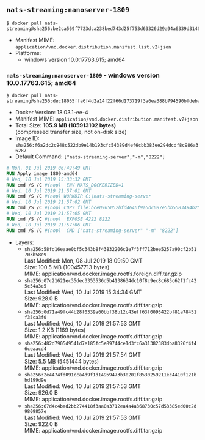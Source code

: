 ## `nats-streaming:nanoserver-1809`

```console
$ docker pull nats-streaming@sha256:be2ca569f7723dca238bed743d25f753d63326d29a94a6339d31462c10c49206
```

-	Manifest MIME: `application/vnd.docker.distribution.manifest.list.v2+json`
-	Platforms:
	-	windows version 10.0.17763.615; amd64

### `nats-streaming:nanoserver-1809` - windows version 10.0.17763.615; amd64

```console
$ docker pull nats-streaming@sha256:dec18055ffa6f4d2a14f22f66d173719f3a6ea388b794590bfdeba9533f8d812
```

-	Docker Version: 18.03.1-ee-4
-	Manifest MIME: `application/vnd.docker.distribution.manifest.v2+json`
-	Total Size: **105.9 MB (105913102 bytes)**  
	(compressed transfer size, not on-disk size)
-	Image ID: `sha256:f6a2dc2c948c522db9e14b193cfc54389d4ef6cbb383ee294dcdf8c986a36287`
-	Default Command: `["nats-streaming-server","-m","8222"]`

```dockerfile
# Mon, 01 Jul 2019 06:49:49 GMT
RUN Apply image 1809-amd64
# Wed, 10 Jul 2019 15:33:32 GMT
RUN cmd /S /C #(nop)  ENV NATS_DOCKERIZED=1
# Wed, 10 Jul 2019 21:57:01 GMT
RUN cmd /S /C #(nop) WORKDIR C:\nats-streaming-server
# Wed, 10 Jul 2019 21:57:02 GMT
RUN cmd /S /C #(nop) COPY file:bce0965052bfd4646f9a5dc087e5bb5583494b2589991c004e1a6091f1cbae9c in nats-streaming-server.exe 
# Wed, 10 Jul 2019 21:57:05 GMT
RUN cmd /S /C #(nop)  EXPOSE 4222 8222
# Wed, 10 Jul 2019 21:57:06 GMT
RUN cmd /S /C #(nop)  CMD ["nats-streaming-server" "-m" "8222"]
```

-	Layers:
	-	`sha256:58fd16eaae0bf5c343b8f43832206c1e7f3ff712bee5257a90cf2b51703b58e9`  
		Last Modified: Mon, 08 Jul 2019 18:09:50 GMT  
		Size: 100.5 MB (100457713 bytes)  
		MIME: application/vnd.docker.image.rootfs.foreign.diff.tar.gzip
	-	`sha256:07c21621ec35dec3353536d5b4138634dc10f8c9ec8c685c62f1fc425c54a3e5`  
		Last Modified: Wed, 10 Jul 2019 15:34:34 GMT  
		Size: 928.0 B  
		MIME: application/vnd.docker.image.rootfs.diff.tar.gzip
	-	`sha256:0d71a49fc44b28f0339a60bbf38b12c43eff63f0095422bf81a78451f35ca3f0`  
		Last Modified: Wed, 10 Jul 2019 21:57:53 GMT  
		Size: 1.2 KB (1169 bytes)  
		MIME: application/vnd.docker.image.rootfs.diff.tar.gzip
	-	`sha256:482d7905d9541d7e185fc5e89744ce1d3fc6a31382383dba8326f4f46ceaacd4`  
		Last Modified: Wed, 10 Jul 2019 21:57:54 GMT  
		Size: 5.5 MB (5451444 bytes)  
		MIME: application/vnd.docker.image.rootfs.diff.tar.gzip
	-	`sha256:2e4474fd091cca4d9f1d14959473b30201f8530259211ec4410f121bbd199d9e`  
		Last Modified: Wed, 10 Jul 2019 21:57:53 GMT  
		Size: 926.0 B  
		MIME: application/vnd.docker.image.rootfs.diff.tar.gzip
	-	`sha256:67d4c4bad2bb274418f3aa0a3712ea4a4a368730c57d53385ed00c2d9809857e`  
		Last Modified: Wed, 10 Jul 2019 21:57:53 GMT  
		Size: 922.0 B  
		MIME: application/vnd.docker.image.rootfs.diff.tar.gzip
